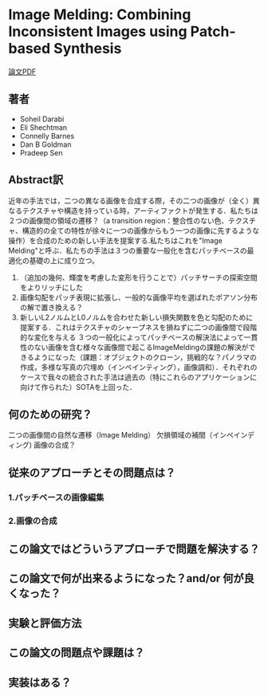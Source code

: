 # Image Melding: Combining Inconsistent Images using Patch-based Synthesis

[論文PDF](https://www.ece.ucsb.edu/~psen/melding)

## 著者
- Soheil Darabi
- Eli Shechtman
- Connelly Barnes
- Dan B Goldman
- Pradeep Sen

## Abstract訳
近年の手法では，二つの異なる画像を合成する際，その二つの画像が（全く）異なるテクスチャや構造を持っている時，アーティファクトが発生する．私たちは２つの画像間の領域の遷移？（a transition region：整合性のない色、テクスチャ、構造的の全ての特性が徐々に一つの画像からもう一つの画像に先するような操作）を合成のための新しい手法を提案する.私たちはこれを"Image Melding"と呼ぶ．私たちの手法は３つの重要な一般化を含むパッチベースの最適化の基礎の上に成り立つ。
1. （追加の幾何、輝度を考慮した変形を行うことで）パッチサーチの探索空間をよりリッチにした
2. 画像勾配をパッチ表現に拡張し、一般的な画像平均を選ばれたポアソン分布の解で置き換える？
3. 新しいL2ノルムとL0ノルムを合わせた新しい損失関数を色と勾配のために提案する．これはテクスチャのシャープネスを損ねずに二つの画像間で段階的な変化を与える
３つの一般化によってパッチベースの解決法によって一貫性のない画像を含む様々な画像間で起こるImageMeldingの課題の解決ができるようになった（課題：オブジェクトのクローン，挑戦的な？パノラマの作成，多様な写真の穴埋め（インペインティング），画像調和）．それぞれのケースで我々の統合された手法は過去の（特にこれらのアプリケーションに向けて作られた）SOTAを上回った．


## 何のための研究？
二つの画像間の自然な遷移（Image Melding）
欠損領域の補間（インペインディング)
画像の合成？

## 従来のアプローチとその問題点は？
### 1.パッチベースの画像編集

### 2.画像の合成

## この論文ではどういうアプローチで問題を解決する？


## この論文で何が出来るようになった？and/or 何が良くなった？　


## 実験と評価方法


## この論文の問題点や課題は？


## 実装はある？
